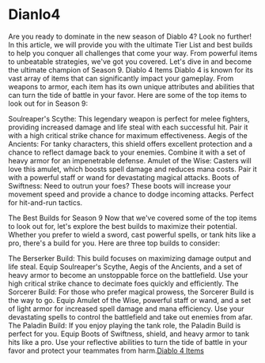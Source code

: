 # Dianlo4
Are you ready to dominate in the new season of Diablo 4? Look no further! In this article, we will provide you with the ultimate Tier List and best builds to help you conquer all challenges that come your way. From powerful items to unbeatable strategies, we've got you covered. Let's dive in and become the ultimate champion of Season 9.
Diablo 4 Items
Diablo 4 is known for its vast array of items that can significantly impact your gameplay. From weapons to armor, each item has its own unique attributes and abilities that can turn the tide of battle in your favor. Here are some of the top items to look out for in Season 9:

Soulreaper's Scythe: This legendary weapon is perfect for melee fighters, providing increased damage and life steal with each successful hit. Pair it with a high critical strike chance for maximum effectiveness.
Aegis of the Ancients: For tanky characters, this shield offers excellent protection and a chance to reflect damage back to your enemies. Combine it with a set of heavy armor for an impenetrable defense.
Amulet of the Wise: Casters will love this amulet, which boosts spell damage and reduces mana costs. Pair it with a powerful staff or wand for devastating magical attacks.
Boots of Swiftness: Need to outrun your foes? These boots will increase your movement speed and provide a chance to dodge incoming attacks. Perfect for hit-and-run tactics.

The Best Builds for Season 9
Now that we've covered some of the top items to look out for, let's explore the best builds to maximize their potential. Whether you prefer to wield a sword, cast powerful spells, or tank hits like a pro, there's a build for you. Here are three top builds to consider:

The Berserker Build: This build focuses on maximizing damage output and life steal. Equip Soulreaper's Scythe, Aegis of the Ancients, and a set of heavy armor to become an unstoppable force on the battlefield. Use your high critical strike chance to decimate foes quickly and efficiently.
The Sorcerer Build: For those who prefer magical prowess, the Sorcerer Build is the way to go. Equip Amulet of the Wise, powerful staff or wand, and a set of light armor for increased spell damage and mana efficiency. Use your devastating spells to control the battlefield and take out enemies from afar.
The Paladin Build: If you enjoy playing the tank role, the Paladin Build is perfect for you. Equip Boots of Swiftness, shield, and heavy armor to tank hits like a pro. Use your reflective abilities to turn the tide of battle in your favor and protect your teammates from harm.<a href="https://www.u4gm.com/diablo-4-items">Diablo 4 Items</a>
